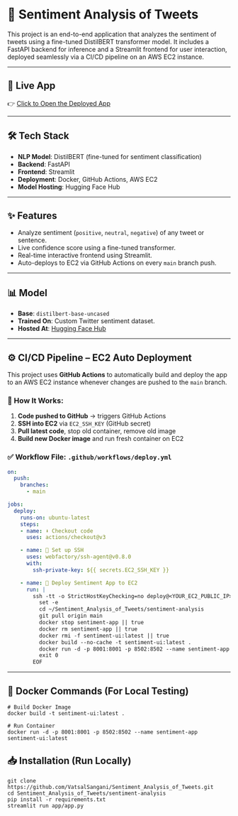 # 🧠 Sentiment Analysis of Tweets

This project is an end-to-end application that analyzes the sentiment of tweets using a fine-tuned DistilBERT transformer model. It includes a FastAPI backend for inference and a Streamlit frontend for user interaction, deployed seamlessly via a CI/CD pipeline on an AWS EC2 instance.

---

## 🚀 Live App

👉 [Click to Open the Deployed App](http://13.42.17.17:8502)

---

## 🛠️ Tech Stack

- **NLP Model**: DistilBERT (fine-tuned for sentiment classification)
- **Backend**: FastAPI
- **Frontend**: Streamlit
- **Deployment**: Docker, GitHub Actions, AWS EC2
- **Model Hosting**: Hugging Face Hub

---

## ✨ Features

- Analyze sentiment (`positive`, `neutral`, `negative`) of any tweet or sentence.
- Live confidence score using a fine-tuned transformer.
- Real-time interactive frontend using Streamlit.
- Auto-deploys to EC2 via GitHub Actions on every `main` branch push.

---

## 📊 Model

- **Base**: `distilbert-base-uncased`
- **Trained On**: Custom Twitter sentiment dataset.
- **Hosted At**: [Hugging Face Hub](https://huggingface.co/brendvat/distilbert-ft)

---

## ⚙️ CI/CD Pipeline – EC2 Auto Deployment

This project uses **GitHub Actions** to automatically build and deploy the app to an AWS EC2 instance whenever changes are pushed to the `main` branch.

### 🔁 How It Works:

1. **Code pushed to GitHub** → triggers GitHub Actions
2. **SSH into EC2** via `EC2_SSH_KEY` (GitHub secret)
3. **Pull latest code**, stop old container, remove old image
4. **Build new Docker image** and run fresh container on EC2

### ✅ Workflow File: `.github/workflows/deploy.yml`

```yaml
on:
  push:
    branches:
      - main

jobs:
  deploy:
    runs-on: ubuntu-latest
    steps:
    - name: ⬇️ Checkout code
      uses: actions/checkout@v3

    - name: 🔐 Set up SSH
      uses: webfactory/ssh-agent@v0.8.0
      with:
        ssh-private-key: ${{ secrets.EC2_SSH_KEY }}

    - name: 🚀 Deploy Sentiment App to EC2
      run: |
        ssh -tt -o StrictHostKeyChecking=no deploy@<YOUR_EC2_PUBLIC_IP> << 'EOF'
          set -e
          cd ~/Sentiment_Analysis_of_Tweets/sentiment-analysis
          git pull origin main
          docker stop sentiment-app || true
          docker rm sentiment-app || true
          docker rmi -f sentiment-ui:latest || true
          docker build --no-cache -t sentiment-ui:latest .
          docker run -d -p 8001:8001 -p 8502:8502 --name sentiment-app sentiment-ui:latest
          exit 0
        EOF
```
---

## 🐳 Docker Commands (For Local Testing)
```
# Build Docker Image
docker build -t sentiment-ui:latest .

# Run Container
docker run -d -p 8001:8001 -p 8502:8502 --name sentiment-app sentiment-ui:latest
```

## 📥 Installation (Run Locally)
```
git clone https://github.com/VatsalSangani/Sentiment_Analysis_of_Tweets.git
cd Sentiment_Analysis_of_Tweets/sentiment-analysis
pip install -r requirements.txt
streamlit run app/app.py
```
